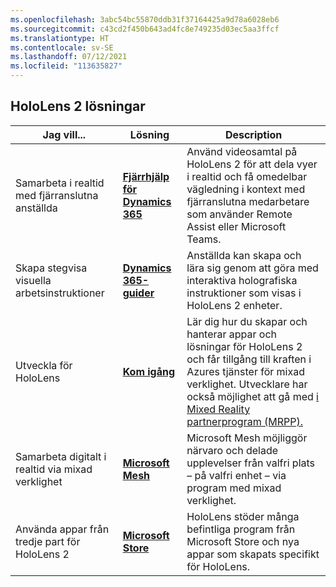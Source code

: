 ```yaml
---
ms.openlocfilehash: 3abc54bc55870ddb31f37164425a9d78a6028eb6
ms.sourcegitcommit: c43cd2f450b643ad4fc8e749235d03ec5aa3ffcf
ms.translationtype: HT
ms.contentlocale: sv-SE
ms.lasthandoff: 07/12/2021
ms.locfileid: "113635827"
---
```

## <a name="hololens-2-solutions"></a>HoloLens 2 lösningar

| Jag vill... | Lösning | Description |  
|---------| ------------|------------|
| Samarbeta i realtid med fjärranslutna anställda | [**Fjärrhjälp för Dynamics 365**](https://dynamics.microsoft.com/mixed-reality/remote-assist/) | Använd videosamtal på HoloLens 2 för att dela vyer i realtid och få omedelbar vägledning i kontext med fjärranslutna medarbetare som använder Remote Assist eller Microsoft Teams. | 
| Skapa stegvisa visuella arbetsinstruktioner | [**Dynamics 365-guider**](https://dynamics.microsoft.com/mixed-reality/guides/capabilities/) | Anställda kan skapa och lära sig genom att göra med interaktiva holografiska instruktioner som visas i HoloLens 2 enheter. |
| Utveckla för HoloLens | [**Kom igång**](https://docs.microsoft.com/windows/mixed-reality/develop/development?tabs=unity) | Lär dig hur du skapar och hanterar appar och lösningar för HoloLens 2 och får tillgång till kraften i Azures tjänster för mixad verklighet. Utvecklare har också möjlighet att gå med [i Mixed Reality partnerprogram (MRPP).](https://www.microsoft.com/hololens/mrpp) |
| Samarbeta digitalt i realtid via mixad verklighet | [**Microsoft Mesh**](https://www.microsoft.com/mesh) | Microsoft Mesh möjliggör närvaro och delade upplevelser från valfri plats – på valfri enhet – via program med mixad verklighet. |
| Använda appar från tredje part för HoloLens 2 | [**Microsoft Store**](https://docs.microsoft.com/hololens/holographic-store-apps) | HoloLens stöder många befintliga program från Microsoft Store och nya appar som skapats specifikt för HoloLens.
